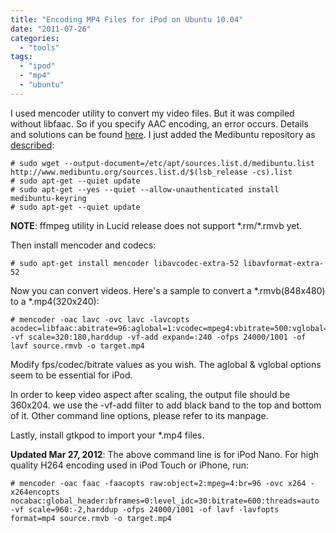 ```yaml
---
title: "Encoding MP4 Files for iPod on Ubuntu 10.04"
date: "2011-07-26"
categories: 
  - "tools"
tags: 
  - "ipod"
  - "mp4"
  - "ubuntu"
---
```


I used mencoder utility to convert my video files. But it was compiled without libfaac. So if you specify AAC encoding, an error occurs. Details and solutions can be found [here](http://ubuntuforums.org/showthread.php?t=1117283). I just added the Medibuntu repository as [described](https://help.ubuntu.com/community/Medibuntu):

```
# sudo wget --output-document=/etc/apt/sources.list.d/medibuntu.list http://www.medibuntu.org/sources.list.d/$(lsb_release -cs).list
# sudo apt-get --quiet update
# sudo apt-get --yes --quiet --allow-unauthenticated install medibuntu-keyring
# sudo apt-get --quiet update
```

**NOTE**: ffmpeg utility in Lucid release does not support \*.rm/\*.rmvb yet.

Then install mencoder and codecs:

```
# sudo apt-get install mencoder libavcodec-extra-52 libavformat-extra-52
```

Now you can convert videos. Here's a sample to convert a \*.rmvb(848x480) to a \*.mp4(320x240):

```
# mencoder -oac lavc -ovc lavc -lavcopts acodec=libfaac:abitrate=96:aglobal=1:vcodec=mpeg4:vbitrate=500:vglobal=1 -vf scale=320:180,harddup -vf-add expand=:240 -ofps 24000/1001 -of lavf source.rmvb -o target.mp4
```

Modify fps/codec/bitrate values as you wish. The aglobal & vglobal options seem to be essential for iPod.

In order to keep video aspect after scaling, the output file should be 360x204. we use the -vf-add filter to add black band to the top and bottom of it. Other command line options, please refer to its manpage.

Lastly, install gtkpod to import your \*.mp4 files.

**Updated Mar 27, 2012**: The above command line is for iPod Nano. For high quality H264 encoding used in iPod Touch or iPhone, run:

```
# mencoder -oac faac -faacopts raw:object=2:mpeg=4:br=96 -ovc x264 -x264encopts nocabac:global_header:bframes=0:level_idc=30:bitrate=600:threads=auto -vf scale=960:-2,harddup -ofps 24000/1001 -of lavf -lavfopts format=mp4 source.rmvb -o target.mp4
```
